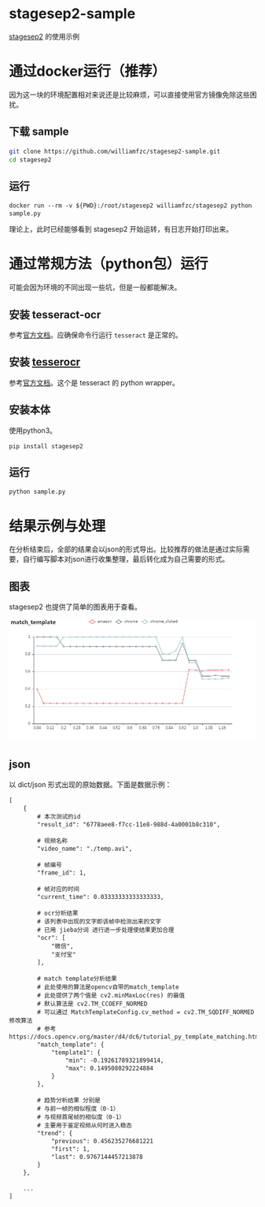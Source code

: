 # stagesep2-sample

[stagesep2](https://github.com/williamfzc/stagesep2) 的使用示例

# 通过docker运行（推荐）

因为这一块的环境配置相对来说还是比较麻烦，可以直接使用官方镜像免除这些困扰。

## 下载 sample

```bash
git clone https://github.com/williamfzc/stagesep2-sample.git
cd stagesep2
```

## 运行

```shell
docker run --rm -v ${PWD}:/root/stagesep2 williamfzc/stagesep2 python sample.py
```

理论上，此时已经能够看到 stagesep2 开始运转，有日志开始打印出来。

# 通过常规方法（python包）运行

可能会因为环境的不同出现一些坑，但是一般都能解决。

## 安装 tesseract-ocr

参考[官方文档](https://github.com/tesseract-ocr/tesseract/wiki)。应确保命令行运行 `tesseract` 是正常的。

## 安装 [tesserocr](https://github.com/sirfz/tesserocr)

参考[官方文档](https://github.com/sirfz/tesserocr#installation)。这个是 tesseract 的 python wrapper。

## 安装本体

使用python3。

```
pip install stagesep2
```

## 运行

```bash
python sample.py
```

# 结果示例与处理

在分析结束后，全部的结果会以json的形式导出。比较推荐的做法是通过实际需要，自行编写脚本对json进行收集整理，最后转化成为自己需要的形式。

## 图表

stagesep2 也提供了简单的图表用于查看。

![](pictures/sample_report.png)

## json

以 dict/json 形式出现的原始数据。下面是数据示例：

```
[
    {
        # 本次测试的id
        "result_id": "6778aee8-f7cc-11e8-988d-4a0001b8c310",

        # 视频名称
        "video_name": "./temp.avi",

        # 帧编号
        "frame_id": 1,

        # 帧对应的时间
        "current_time": 0.03333333333333333,

        # ocr分析结果
        # 该列表中出现的文字即该帧中检测出来的文字
        # 已用 jieba分词 进行进一步处理使结果更加合理
        "ocr": [
            "微信",
            "支付宝"
        ],

        # match template分析结果
        # 此处使用的算法是opencv自带的match_template
        # 此处提供了两个值是 cv2.minMaxLoc(res) 的最值
        # 默认算法是 cv2.TM_CCOEFF_NORMED
        # 可以通过 MatchTemplateConfig.cv_method = cv2.TM_SQDIFF_NORMED 修改算法
        # 参考 https://docs.opencv.org/master/d4/dc6/tutorial_py_template_matching.html
        "match_template": {
            "template1": {
                "min": -0.19261789321899414,
                "max": 0.1495080292224884
            }
        },

        # 趋势分析结果 分别是
        # 与前一帧的相似程度（0-1）
        # 与视频首尾帧的相似度（0-1）
        # 主要用于鉴定视频从何时进入稳态
        "trend": {
            "previous": 0.456235276681221
            "first": 1,
            "last": 0.9767144457213878
        }
    },

    ...
]
```
